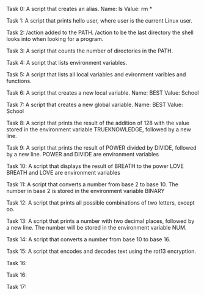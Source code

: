 Task 0: A script that creates an alias.
Name: ls
Value: rm *

Task 1: A script that prints hello user, where user is the current Linux user.

Task 2: /action added to the PATH. /action to be the last directory the shell looks into when looking for a program.

Task 3: A script that counts the number of directories in the PATH.

Task 4: A script that lists environment variables.

Task 5: A script that lists all local variables and evironment varibles and functions.

Task 6: A script that creates a new local variable. Name: BEST Value: School

Task 7: A script that creates a new global variable. Name: BEST Value: School

Task 8: A script that prints the result of the addition of 128 with the value stored in the environment variable TRUEKNOWLEDGE, followed by a new line.

Task 9: A script that prints the result of POWER divided by DIVIDE, followed by a new line. POWER and DIVIDE are environment variables

Task 10: A script that displays the result of BREATH to the power LOVE
BREATH and LOVE are environment variables

Task 11: A script that converts a number from base 2 to base 10.
The number in base 2 is stored in the environment variable BINARY

Task 12: A script that prints all possible combinations of two letters, except oo.

Task 13: A script that prints a number with two decimal places, followed by a new line. The number will be stored in the environment variable NUM.

Task 14: A script that converts a number from base 10 to base 16.

Task 15: A script that encodes and decodes text using the rot13 encryption.

Task 16:

Task 16:

Task 17:
